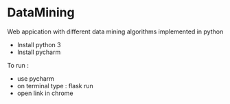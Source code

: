 # DataMining
Web appication with different data mining algorithms implemented in python

- Install python 3
- Install pycharm

To run :
- use pycharm
- on terminal type : flask run
- open link in chrome
